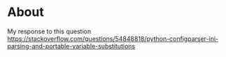# About
My response to this question
https://stackoverflow.com/questions/54848818/python-configparser-ini-parsing-and-portable-variable-substitutions

